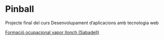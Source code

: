 <h1>Pinball</h1>
<p>Projecte final del curs Desenvolupament d’aplicacions amb tecnologia web</p>
<p><a href="http://www.vaporllonch.net/vaporllonc/oferta_formativa_08.asp">Formació ocupacional vapor llonch (Sabadell)</a></p>
